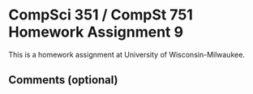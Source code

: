 # CompSci 351 / CompSt 751 Homework Assignment 9

This is a homework assignment at University of Wisconsin-Milwaukee.

## Comments (optional)
